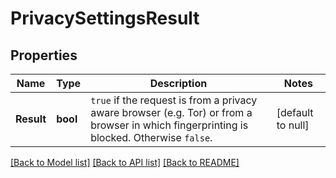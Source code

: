 # PrivacySettingsResult

## Properties
Name | Type | Description | Notes
------------ | ------------- | ------------- | -------------
**Result** | **bool** | `true` if the request is from a privacy aware browser (e.g. Tor) or from a browser in which fingerprinting is blocked. Otherwise `false`.  | [default to null]

[[Back to Model list]](../README.md#documentation-for-models) [[Back to API list]](../README.md#documentation-for-api-endpoints) [[Back to README]](../README.md)

